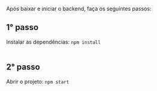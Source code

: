 Após baixar e iniciar o backend, faça os seguintes passos:

## 1° passo
Instalar as dependências:
`npm install`
<br><br>

## 2° passo
Abrir o projeto:
`npm start`